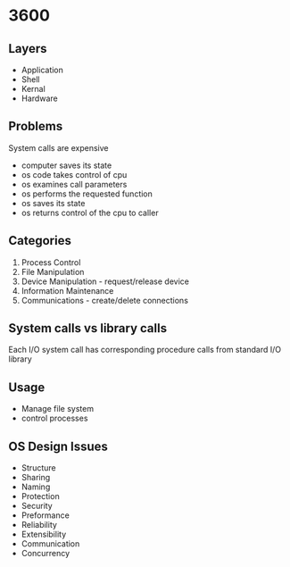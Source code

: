 # 3600

## Layers
* Application
* Shell
* Kernal
* Hardware

## Problems
System calls are expensive
* computer saves its state
* os code takes control of cpu
* os examines call parameters
* os performs the requested function
* os saves its state
* os returns control of the cpu to caller  

## Categories
1. Process Control
2. File Manipulation
3. Device Manipulation - request/release device
4. Information Maintenance
5. Communications - create/delete connections

## System calls vs library calls
Each I/O system call has corresponding procedure calls from standard I/O library

## Usage
* Manage file system
* control processes

## OS Design Issues
* Structure
* Sharing
* Naming
* Protection
* Security
* Preformance
* Reliability
* Extensibility
* Communication
* Concurrency

